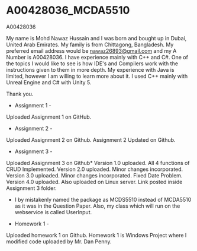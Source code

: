 # A00428036_MCDA5510
A00428036

My name is Mohd Nawaz Hussain and I was born and bought up in Dubai, United Arab Emirates. My family is from Chittagong, Bangladesh. My preferred email address would be nawaz26893@gmail.com and my A Number is A00428036. I have experience mainly with C++ and C#. One of the topics I would like to see is how IDE's and Compilers work with the instructions given to them in more depth. My experience with Java is limited, however I am willing to learn more about it. I used C++ mainly with Unreal Engine and C# with Unity 5.


Thank you.


- Assignment 1 -

Uploaded Assignment 1 on GitHub.

- Assignment 2 -

Uploaded Assignment 2 on Github.
Assignment 2 Updated on Github.

- Assignment 3 -

Uploaded Assignment 3 on Github*
Version 1.0 uploaded. All 4 functions of CRUD Implemented.
Version 2.0 uploaded. Minor changes incorporated.
Version 3.0 uploaded. Minor changes incorporated. Fixed Date Problem.
Version 4.0 uploaded. Also uploaded on Linux server. Link posted inside Assignment 3 folder.

* I by mistakenly named the package as MCDS5510 instead of MCDA5510 as it was in the Question Paper. Also, my class which will run on the webservice is called UserInput.

- Homework 1 -

Uploaded homework 1 on Github. Homework 1 is Windows Project where I modified code uploaded by Mr. Dan Penny.
